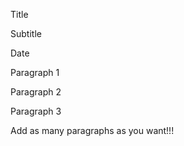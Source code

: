 Title

Subtitle

Date

Paragraph 1

Paragraph 2

Paragraph 3

Add as many paragraphs as you want!!!



